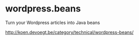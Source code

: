 # wordpress.beans
Turn your Wordpress articles into Java beans

http://koen.devoegt.be/category/technical/wordpress-beans/
